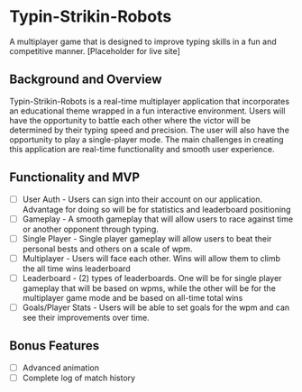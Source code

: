 # Typin-Strikin-Robots
A multiplayer game that is designed to improve typing skills in a fun and competitive manner.
[Placeholder for live site]

## Background and Overview
Typin-Strikin-Robots is a real-time multiplayer application that incorporates an educational theme wrapped in a fun interactive environment. Users will have the opportunity to battle each other where the victor will be determined by their typing speed and precision. The user will also have the opportunity to play a single-player mode. The main challenges in creating this application are real-time functionality and smooth user experience. 

## Functionality and MVP
- [ ] User Auth - Users can sign into their account on our application. Advantage for doing so will be for statistics and leaderboard positioning
- [ ] Gameplay - A smooth gameplay that will allow users to race against time or another opponent through typing.
- [ ] Single Player - Single player gameplay will allow users to beat their personal bests and others on a scale of wpm. 
- [ ] Multiplayer - Users will face each other. Wins will allow them to climb the all time wins leaderboard
- [ ] Leaderboard - (2) types of leaderboards. One will be for single player gameplay that will be based on wpms, while the other will be for the multiplayer game mode and be based on all-time total wins
- [ ] Goals/Player Stats - Users will be able to set goals for the wpm and can see their improvements over time. 

## Bonus Features
- [ ] Advanced animation
- [ ] Complete log of match history
